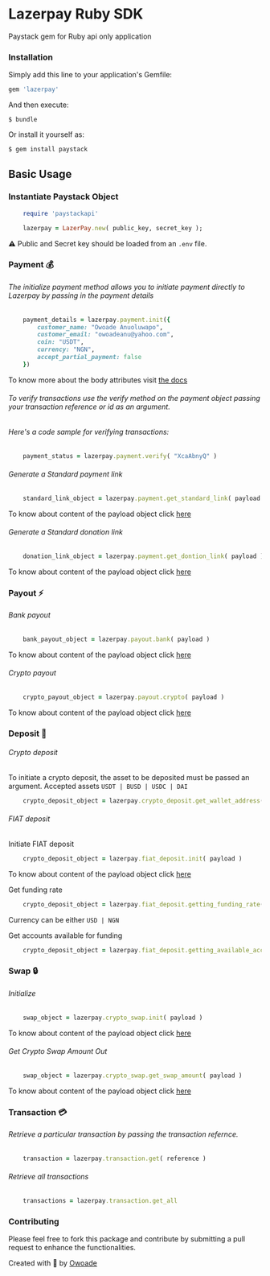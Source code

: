 # Lazerpay Ruby SDK

Paystack gem for Ruby api only application

### Installation

Simply add this line to your application's Gemfile:

```ruby
gem 'lazerpay'
```

And then execute:

    $ bundle

Or install it yourself as:

    $ gem install paystack

## Basic Usage


### Instantiate Paystack Object

```ruby
    require 'paystackapi'

    lazerpay = LazerPay.new( public_key, secret_key );

```
⚠️ Public and Secret key should be loaded from an `.env` file.



###  Payment 💰
###### The initialize payment method allows you to initiate payment directly to Lazerpay by passing in the payment details

```ruby
    payment_details = lazerpay.payment.init({
        customer_name: "Owoade Anuoluwapo",
        customer_email: "owoadeanu@yahoo.com",
        coin: "USDT",
        currency: "NGN",
        accept_partial_payment: false
    })

```
To know more about the body attributes visit [the docs](https://docs.lazerpay.finance/home/payments/accept-payments#initialize-payment-api)

###### To verify transactions use the verify method on the payment object passing your transaction reference or id as an argument.

###### Here's a code sample for verifying transactions:

```ruby
    payment_status = lazerpay.payment.verify( "XcaAbnyQ" )

```

###### Generate a Standard payment link

```ruby
    standard_link_object = lazerpay.payment.get_standard_link( payload )

```

To know about content of the payload object click [here](https://docs.lazerpay.finance/home/payments/payment-links/standard-payment-link#create-a-new-standard-payment-link)

###### Generate a Standard donation link

```ruby
    donation_link_object = lazerpay.payment.get_dontion_link( payload )

```

To know about content of the payload object click [here](https://docs.lazerpay.finance/home/payments/payment-links/donations-payment-link#create-a-new-donation-payment-link-1)




###  Payout ⚡
###### Bank payout

```ruby
    bank_payout_object = lazerpay.payout.bank( payload )

```
To know about content of the payload object click [here](https://docs.lazerpay.finance/home/payouts/bank-payouts#create-bank-payout)

###### Crypto payout

```ruby
    crypto_payout_object = lazerpay.payout.crypto( payload )

```
To know about content of the payload object click [here](https://docs.lazerpay.finance/home/payouts/crypto-payouts#crypto-transfer-api)


###  Deposit 💸
###### Crypto deposit

To initiate a crypto deposit, the asset to be deposited must be passed an argument. Accepted assets `USDT | BUSD | USDC | DAI` 

```ruby
    crypto_deposit_object = lazerpay.crypto_deposit.get_wallet_address( token )
```

###### FIAT deposit

Initiate FIAT deposit

```ruby
    crypto_deposit_object = lazerpay.fiat_deposit.init( payload )
```
To know about content of the payload object click [here](https://docs.lazerpay.finance/home/top-up/fiat-deposit#initiate-on-ramp)


Get funding rate

```ruby
    crypto_deposit_object = lazerpay.fiat_deposit.getting_funding_rate( currency )
```
Currency can be either `USD | NGN`

Get accounts available for funding

```ruby
    crypto_deposit_object = lazerpay.fiat_deposit.getting_available_accounts
```

###  Swap 🔒
###### Initialize

```ruby
    swap_object = lazerpay.crypto_swap.init( payload )
```
To know about content of the payload object click [here](https://docs.lazerpay.finance/home/swaps/stablecoins-swap#crypto-swap-api)


###### Get Crypto Swap Amount Out

```ruby
    swap_object = lazerpay.crypto_swap.get_swap_amount( payload )
```
To know about content of the payload object click [here](https://docs.lazerpay.finance/home/swaps/stablecoins-swap#crypto-swap-api)


###  Transaction 💳
###### Retrieve a particular transaction by passing the transaction refernce.

```ruby
    transaction = lazerpay.transaction.get( reference )
```

###### Retrieve all transactions

```ruby
    transactions = lazerpay.transaction.get_all
```


### Contributing

Please feel free to fork this package and contribute by submitting a pull request to enhance the functionalities.


Created with 🧡 by [Owoade](https://my-portfolio-owoade.vercel.app/)















